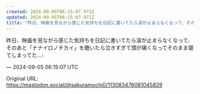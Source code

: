 ```yaml
---
created: 2024-09-05T06:15:07.971Z
updated: 2024-09-05T06:15:07.971Z
title: "昨日、映画を見ながら感じた気持ちを日記に書いてたら涙が止まらなくなって、そのあと[...]"
---
```


<p>昨日、映画を見ながら感じた気持ちを日記に書いてたら涙が止まらなくなって、そのあと「ナナイロノチカイ」を聴いたら泣きすぎて頭が痛くなってそのまま寝てしまってた…💧</p>

&mdash; 2024-09-05 06:15:07 UTC

Original URL: https://mastodon.social/@sakuramochi0/113083476081045829
